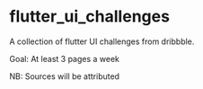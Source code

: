 # flutter_ui_challenges

A collection of flutter UI challenges from dribbble.

Goal: At least 3 pages a week

NB: Sources will be attributed
